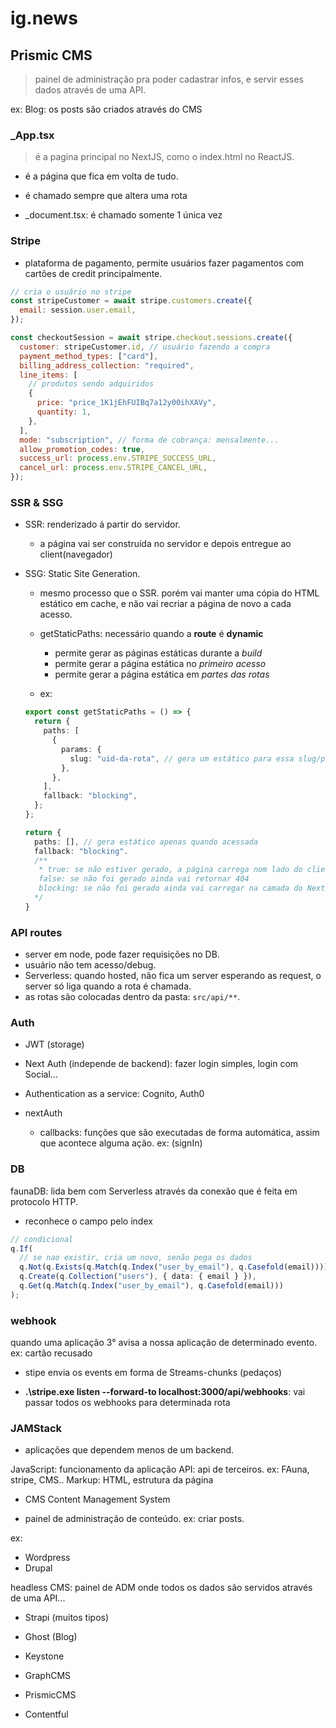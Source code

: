 # ig.news

## Prismic CMS

> painel de administração pra poder cadastrar infos, e servir esses dados através de uma API.

ex: Blog: os posts são criados através do CMS

### \_App.tsx

> é a pagina principal no NextJS, como o index.html no ReactJS.

- é a página que fica em volta de tudo.
- é chamado sempre que altera uma rota

- \_document.tsx: é chamado somente 1 única vez

### Stripe

- plataforma de pagamento, permite usuários fazer pagamentos com cartões de credit principalmente.

```js
// cria o usuário no stripe
const stripeCustomer = await stripe.customers.create({
  email: session.user.email,
});

const checkoutSession = await stripe.checkout.sessions.create({
  customer: stripeCustomer.id, // usuário fazendo a compra
  payment_method_types: ["card"],
  billing_address_collection: "required",
  line_items: [
    // produtos sendo adquiridos
    {
      price: "price_1K1jEhFUIBq7a12y00ihXAVy",
      quantity: 1,
    },
  ],
  mode: "subscription", // forma de cobrança: mensalmente...
  allow_promotion_codes: true,
  success_url: process.env.STRIPE_SUCCESS_URL,
  cancel_url: process.env.STRIPE_CANCEL_URL,
});
```

### SSR & SSG

- SSR: renderizado á partir do servidor.

  - a página vai ser construída no servidor e depois entregue ao client(navegador)

- SSG: Static Site Generation.

  - mesmo processo que o SSR. porém vai manter uma cópia do HTML estático em cache, e não vai recriar a página de novo a cada acesso.

  - getStaticPaths: necessário quando a **route** é **dynamic**

    - permite gerar as páginas estáticas durante a _build_
    - permite gerar a página estática no _primeiro acesso_
    - permite gerar a página estática em _partes das rotas_

  - ex:

  ```ts
  export const getStaticPaths = () => {
    return {
      paths: [
        {
          params: {
            slug: "uid-da-rota", // gera um estático para essa slug/página
          },
        },
      ],
      fallback: "blocking",
    };
  };

  return {
    paths: [], // gera estático apenas quando acessada
    fallback: "blocking".
    /**
     * true: se não estiver gerado, a página carrega nom lado do client.
     false: se não foi gerado ainda vai retornar 404
     blocking: se não foi gerado ainda vai carregar na camada do Next: *ServerSideRendering*
    */
  }
  ```

### API routes

- server em node, pode fazer requisições no DB.
- usuário não tem acesso/debug.
- Serverless: quando hosted, não fica um server esperando as request, o server só liga quando a rota é chamada.
- as rotas são colocadas dentro da pasta: `src/api/**`.

### Auth

- JWT (storage)
- Next Auth (independe de backend): fazer login simples, login com Social...
- Authentication as a service: Cognito, Auth0

- nextAuth
  - callbacks: funções que são executadas de forma automática, assim que acontece alguma ação. ex: (signIn)

### DB

faunaDB: lida bem com Serverless através da conexão que é feita em protocolo HTTP.

- reconhece o campo pelo índex

```ts
// condicional
q.If(
  // se nao existir, cria um novo, senão pega os dados
  q.Not(q.Exists(q.Match(q.Index("user_by_email"), q.Casefold(email)))),
  q.Create(q.Collection("users"), { data: { email } }),
  q.Get(q.Match(q.Index("user_by_email"), q.Casefold(email)))
);
```

### webhook

quando uma aplicação 3° avisa a nossa aplicação de determinado evento.
ex: cartão recusado

- stipe envia os events em forma de Streams-chunks (pedaços)

- **.\stripe.exe listen --forward-to localhost:3000/api/webhooks**: vai passar todos os webhooks para determinada rota

### JAMStack

- aplicações que dependem menos de um backend.

JavaScript: funcionamento da aplicação
API: api de terceiros. ex: FAuna, stripe, CMS..
Markup: HTML, estrutura da página

- CMS
  Content Management System

- painel de administração de conteúdo. ex: criar posts.

ex:

- Wordpress
- Drupal

headless CMS: painel de ADM onde todos os dados são servidos através de uma API...

- Strapi (muitos tipos)
- Ghost (Blog)
- Keystone

- GraphCMS
- PrismicCMS
- Contentful
